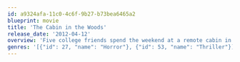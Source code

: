 ```yaml
---
id: a9324afa-11c0-4c6f-9b27-b73bea6465a2
blueprint: movie
title: 'The Cabin in the Woods'
release_date: '2012-04-12'
overview: 'Five college friends spend the weekend at a remote cabin in the woods, where they get more than they bargained for. Together, they must discover the truth behind the cabin in the woods.'
genres: '[{"id": 27, "name": "Horror"}, {"id": 53, "name": "Thriller"}]'
---
```

